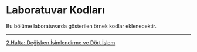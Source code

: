 # Laboratuvar Kodları
Bu bölüme laboratuvarda gösterilen örnek kodlar eklenecektir.
<hr>

<a href="https://github.com/afDursun/KMB107/blob/main/02_Laboratuvar_Kodlari/hafta2.c">2.Hafta: Değişken İsimlendirme ve Dört İşlem</a>
